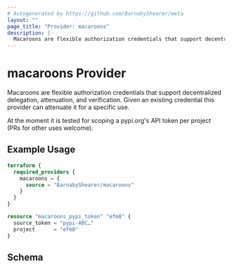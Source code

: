 ```yaml
---
# Autogenerated by https://github.com/BarnabyShearer/meta
layout: ""
page_title: "Provider: macaroons"
description: |-
  Macaroons are flexible authorization credentials that support decentralized delegation, attenuation, and verification. Given an existing credential this provider can attenuate it for a specific use.
---
```


# macaroons Provider

Macaroons are flexible authorization credentials that support decentralized delegation, attenuation, and verification. Given an existing credential this provider can attenuate it for a specific use.

At the moment it is tested for scoping a pypi.org's API token per project (PRs for other uses welcome).


## Example Usage

```terraform
terraform {
  required_providers {
    macaroons = {
      source = "BarnabyShearer/macaroons"
    }
  }
}

resource "macaroons_pypi_token" "efm8" {
  source_token = "pypi-ABC…"
  project      = "efm8"
}
```

<!-- schema generated by tfplugindocs -->
## Schema
